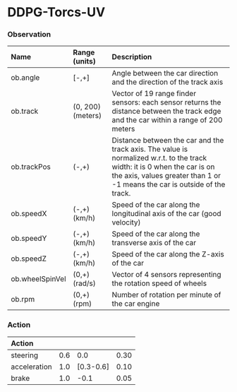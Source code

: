 # DDPG-Torcs-UV

### Observation
<table>
  <thead>
    <tr>
      <th style="text-align: left">Name</th>
      <th style="text-align: left">Range (units)</th>
      <th style="text-align: left">Description</th>
    </tr>
  </thead>
  <tbody>
    <tr>
      <td style="text-align: left">ob.angle</td>
      <td style="text-align: left">[-<script type="math/tex">\pi</script>,+<script type="math/tex">\pi</script>]</td>
      <td style="text-align: left">Angle between the car direction and the direction of the track axis</td>
    </tr>
    <tr>
      <td style="text-align: left">ob.track</td>
      <td style="text-align: left">(0, 200)(meters)</td>
      <td style="text-align: left">Vector of 19 range finder sensors: each sensor returns the distance between the track edge and the car within a range of 200 meters</td>
    </tr>
    <tr>
      <td style="text-align: left">ob.trackPos</td>
      <td style="text-align: left">(-<script type="math/tex">\infty</script>,+<script type="math/tex">\infty</script>)</td>
      <td style="text-align: left">Distance between the car and the track axis. The value is normalized w.r.t. to the track width: it is 0 when the car is on the axis, values greater than 1 or -1 means the car is outside of the track.</td>
    </tr>
    <tr>
      <td style="text-align: left">ob.speedX</td>
      <td style="text-align: left">(-<script type="math/tex">\infty</script>,+<script type="math/tex">\infty</script>)(km/h)</td>
      <td style="text-align: left">Speed of the car along the longitudinal axis of the car (good velocity)</td>
    </tr>
    <tr>
      <td style="text-align: left">ob.speedY</td>
      <td style="text-align: left">(-<script type="math/tex">\infty</script>,+<script type="math/tex">\infty</script>)(km/h)</td>
      <td style="text-align: left">Speed of the car along the transverse axis of the car</td>
    </tr>
    <tr>
      <td style="text-align: left">ob.speedZ</td>
      <td style="text-align: left">(-<script type="math/tex">\infty</script>,+<script type="math/tex">\infty</script>)(km/h)</td>
      <td style="text-align: left">Speed of the car along the Z-axis of the car</td>
    </tr>
    <tr>
      <td style="text-align: left">ob.wheelSpinVel</td>
      <td style="text-align: left">(0,+<script type="math/tex">\infty</script>)(rad/s)</td>
      <td style="text-align: left">Vector of 4 sensors representing the rotation speed of wheels</td>
    </tr>
    <tr>
      <td style="text-align: left">ob.rpm</td>
      <td style="text-align: left">(0,+<script type="math/tex">\infty</script>)(rpm)</td>
      <td style="text-align: left">Number of rotation per minute of the car engine</td>
    </tr>
  </tbody>
</table>




### Action
<table>
  <thead>
    <tr>
      <th style="text-align: left">Action</th>
      <th style="text-align: left"><script type="math/tex">\theta</script></th>
      <th style="text-align: left"><script type="math/tex">\mu</script></th>
      <th style="text-align: left"><script type="math/tex">\sigma</script></th>
    </tr>
  </thead>
  <tbody>
    <tr>
      <td style="text-align: left">steering</td>
      <td style="text-align: left">0.6</td>
      <td style="text-align: left">0.0</td>
      <td style="text-align: left">0.30</td>
    </tr>
    <tr>
      <td style="text-align: left">acceleration</td>
      <td style="text-align: left">1.0</td>
      <td style="text-align: left">[0.3-0.6]</td>
      <td style="text-align: left">0.10</td>
    </tr>
    <tr>
      <td style="text-align: left">brake</td>
      <td style="text-align: left">1.0</td>
      <td style="text-align: left">-0.1</td>
      <td style="text-align: left">0.05</td>
    </tr>
  </tbody>
</table>

